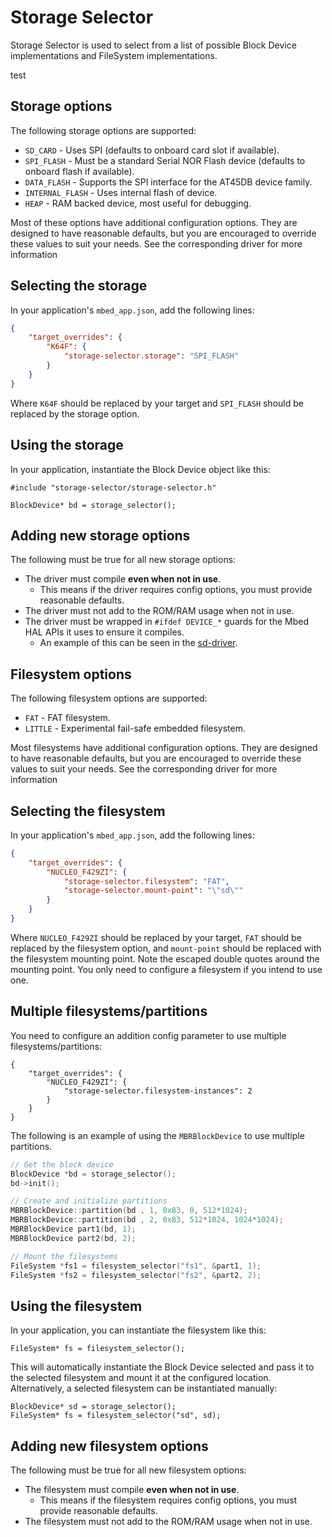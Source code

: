 # Storage Selector
Storage Selector is used to select from a list of possible Block Device implementations and FileSystem implementations.

test

## Storage options
The following storage options are supported:

- `SD_CARD` - Uses SPI (defaults to onboard card slot if available).
- `SPI_FLASH` - Must be a standard Serial NOR Flash device (defaults to onboard flash if available).
- `DATA_FLASH` - Supports the SPI interface for the AT45DB device family.
- `INTERNAL_FLASH` - Uses internal flash of device.
- `HEAP` - RAM backed device, most useful for debugging.

Most of these options have additional configuration options. They are designed to have reasonable defaults, but you are encouraged to override these values to suit your needs. See the corresponding driver for more information

## Selecting the storage

In your application's `mbed_app.json`, add the following lines:

```json
{
    "target_overrides": {
        "K64F": {
            "storage-selector.storage": "SPI_FLASH"
        }
    }
}
```

Where `K64F` should be replaced by your target and `SPI_FLASH` should be replaced by the storage option.

## Using the storage

In your application, instantiate the Block Device object like this:

```
#include "storage-selector/storage-selector.h"

BlockDevice* bd = storage_selector();
```

## Adding new storage options
The following must be true for all new storage options:

- The driver must compile **even when not in use**.
    - This means if the driver requires config options, you must provide reasonable defaults.
- The driver must not add to the ROM/RAM usage when not in use.
- The driver must be wrapped in `#ifdef DEVICE_*` guards for the Mbed HAL APIs it uses to ensure it compiles.
    - An example of this can be seen in the [sd-driver](https://github.com/ARMmbed/sd-driver/blob/master/SDBlockDevice.h#L26).

## Filesystem options

The following filesystem options are supported:

- `FAT` - FAT filesystem.
- `LITTLE` - Experimental fail-safe embedded filesystem.

Most filesystems have additional configuration options. They are designed to have reasonable defaults, but you are encouraged to override these values to suit your needs. See the corresponding driver for more information

## Selecting the filesystem

In your application's `mbed_app.json`, add the following lines:

```json
{
    "target_overrides": {
        "NUCLEO_F429ZI": {
            "storage-selector.filesystem": "FAT",
            "storage-selector.mount-point": "\"sd\""
        }
    }
}
```

Where `NUCLEO_F429ZI` should be replaced by your target, `FAT` should be replaced by the filesystem option, and `mount-point` should be replaced with the filesystem mounting point. Note the escaped double quotes around the mounting point. You only need to configure a filesystem if you intend to use one.

## Multiple filesystems/partitions

You need to configure an addition config parameter to use multiple filesystems/partitions:

```
{
    "target_overrides": {
        "NUCLEO_F429ZI": {
            "storage-selector.filesystem-instances": 2
        }
    }
}
```

The following is an example of using the `MBRBlockDevice` to use multiple partitions.

```c++
// Get the block device
BlockDevice *bd = storage_selector();
bd->init();

// Create and initialize partitions
MBRBlockDevice::partition(bd , 1, 0x83, 0, 512*1024);
MBRBlockDevice::partition(bd , 2, 0x83, 512*1024, 1024*1024);
MBRBlockDevice part1(bd, 1);
MBRBlockDevice part2(bd, 2);

// Mount the filesystems
FileSystem *fs1 = filesystem_selector("fs1", &part1, 1);
FileSystem *fs2 = filesystem_selector("fs2", &part2, 2);
```

## Using the filesystem

In your application, you can instantiate the filesystem like this:

```
FileSystem* fs = filesystem_selector();
```

This will automatically instantiate the Block Device selected and pass it to the selected filesystem and mount it at the configured location. Alternatively, a selected filesystem can be instantiated manually:

```
BlockDevice* sd = storage_selector();
FileSystem* fs = filesystem_selector("sd", sd);
```

## Adding new filesystem options
The following must be true for all new filesystem options:

- The filesystem must compile **even when not in use**.
    - This means if the filesystem requires config options, you must provide reasonable defaults.
- The filesystem must not add to the ROM/RAM usage when not in use.
